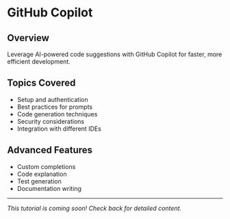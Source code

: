 # GitHub Copilot

## Overview
Leverage AI-powered code suggestions with GitHub Copilot for faster, more efficient development.

## Topics Covered
- Setup and authentication
- Best practices for prompts
- Code generation techniques
- Security considerations
- Integration with different IDEs

## Advanced Features
- Custom completions
- Code explanation
- Test generation
- Documentation writing

---

*This tutorial is coming soon! Check back for detailed content.*
